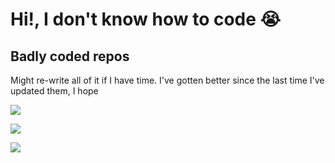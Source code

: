 # Hi!, I don't know how to code 😭

## Badly coded repos

Might re-write all of it if I have time. I've gotten better since the last time I've updated them, I hope

[<img align="top" src="https://github-readme-stats.vercel.app/api/pin/?username=PatrickL546&repo=PixivUtil2-batch-downloader&theme=graywhite&bg_color=0,ed74aa,ffc9e1&hide_border=true">](https://www.youtube.com/watch?v=X_8Nh5XfRw0)

[<img align="top" src="https://github-readme-stats.vercel.app/api/pin/?username=PatrickL546&repo=Pixiv-dedupe&theme=graywhite&bg_color=0,ed74aa,ffc9e1&hide_border=true">](https://www.youtube.com/watch?v=X_8Nh5XfRw0)

[<img align="top" src="https://github-readme-stats.vercel.app/api/pin/?username=PatrickL546&repo=osu-scripts-for-replays&theme=graywhite&bg_color=0,ed74aa,ffc9e1&hide_border=true">](https://www.youtube.com/watch?v=X_8Nh5XfRw0)
